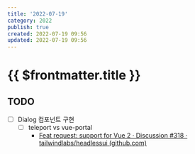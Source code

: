 ```yaml
---
title: '2022-07-19'
category: 2022
publish: true
created: 2022-07-19 09:56
updated: 2022-07-19 09:56
---
```


# {{ $frontmatter.title }}

## TODO

- [ ] Dialog 컴포넌트 구현
  - [ ] teleport vs vue-portal
    - [Feat request: support for Vue 2 · Discussion #318 · tailwindlabs/headlessui (github.com)](https://github.com/tailwindlabs/headlessui/discussions/318)
